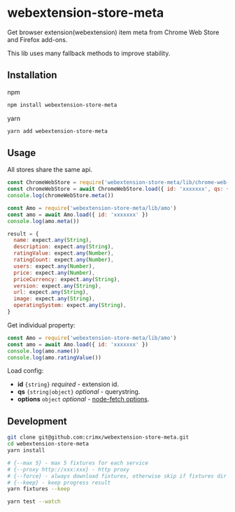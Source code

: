 # webextension-store-meta
Get browser extension(webextension) item meta from Chrome Web Store and Firefox add-ons.

This lib uses many fallback methods to improve stability.

## Installation

npm

```bash
npm install webextension-store-meta
```

yarn

```bash
yarn add webextension-store-meta
```

## Usage

All stores share the same api.

```js
const ChromeWebStore = require('webextension-store-meta/lib/chrome-web-store')
const chromeWebStore = await ChromeWebStore.load({ id: 'xxxxxxx', qs: { hl: 'en' } })
console.log(chromeWebStore.meta())

const Amo = require('webextension-store-meta/lib/amo')
const amo = await Amo.load({ id: 'xxxxxxx' })
console.log(amo.meta())

result = {
  name: expect.any(String),
  description: expect.any(String),
  ratingValue: expect.any(Number),
  ratingCount: expect.any(Number),
  users: expect.any(Number),
  price: expect.any(Number),
  priceCurrency: expect.any(String),
  version: expect.any(String),
  url: expect.any(String),
  image: expect.any(String),
  operatingSystem: expect.any(String),
}
```

Get individual property:

```js
const Amo = require('webextension-store-meta/lib/amo')
const amo = await Amo.load({ id: 'xxxxxxx' })
console.log(amo.name())
console.log(amo.ratingValue())
```

Load config:

- **id** `{string}` *required* - extension id.
- **qs** `{string|object}` *optional* - querystring.
- **options** `object` *optional* - [node-fetch options](https://www.npmjs.com/package/node-fetch#options).

## Development

```bash
git clone git@github.com:crimx/webextension-store-meta.git
cd webextension-store-meta
yarn install

# {--max 5} - max 5 fixtures for each service
# {--proxy http://xxx:xxx} - http proxy
# {--force} - always download fixtures, otherwise skip if fixtures dir not empty
# {--keep} - keep progress result
yarn fixtures --keep

yarn test --watch
```
